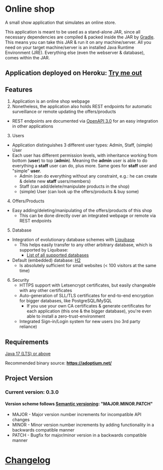 # Online shop

A small show application that simulates an online store.

This application is meant to be used as a stand-alone JAR, since all necessary dependencies are compiled & packed
inside the JAR by [Gradle](https://gradle.org/). This means you can take this JAR & run it on any machine/server.
All you need on your target machine/server is an installed Java Runtime Environment (JRE). Everything else (even
the webserver & database), comes within the JAR.

## Application deployed on Heroku: [Try me out](#)

## Features

1. Application is an online shop webpage
2. Nonetheless, the application also holds REST endpoints for automatic surveillance or remote updating the offers/products
  - REST endpoints are documented via [OpenAPI 3.0](https://oai.github.io/Documentation/introduction.html) for an easy integration in other applications
3. Users
  - Application distinguishes 3 different user types: Admin, Staff, (simple) User
  - Each user has different permission levels, with inheritance working from bottom (**user**) to top (**admin**). Meaning the **admin** user is able to do everything a **staff** user can do, plus more. Same goes for **staff** user and "simple" **user**.
    - Admin (can do everything without any constraint, e.g.: he can create & delete new **staff** users/members)
    - Staff (can add/delete/manipulate products in the shop)
    - (simple) User (can look up the offers/products & buy some)
4. Offers/Products
  - Easy adding/deleting/manipulating of the offers/products of this shop
    - This can be done directly over an integrated webpage or remote via REST endpoints
5. Database
  - Integration of evolutionary database schemes with [Liquibase](https://www.liquibase.org/)
    - This helps easily transfer to any other arbitrary database, which is supported by Liquibase:
      - [List of all supported databases](https://www.liquibase.org/get-started/databases)
  - Default (embedded) database: [H2](https://www.h2database.com/html/main.html)
    - Is absolutely sufficient for small websites (< 100 visitors at the same time)
6. Security
   - HTTPS support with Letsencrypt certificates, but easily changeable with any other certificates
   - Auto-generation of SLL/TLS certificates for end-to-end encryption for bigger databases, like PostgreSQL/MySQL
     - If you use your own CA certificates & generate certificates for each application (this one & the bigger database), you're even able to install a zero-trust-environment
   - Integrated Sign-in/Login system for new users (no 3rd party reliance)

## Requirements

[Java 17 (LTS) or above](https://openjdk.java.net/projects/jdk/17/)

Recommended binary source: **https://adoptium.net/**

## Project Version

### Current version: 0.3.0

#### Version scheme follows [Semantic versioning](https://semver.org/):  "MAJOR.MINOR.PATCH"

+ MAJOR - Major version number increments for incompatible API changes
+ MINOR - Minor version number increments by adding functionality in a backwards compatible manner
+ PATCH - Bugfix for major/minor version in a backwards compatible manner

# [Changelog](CHANGELOG.md)
